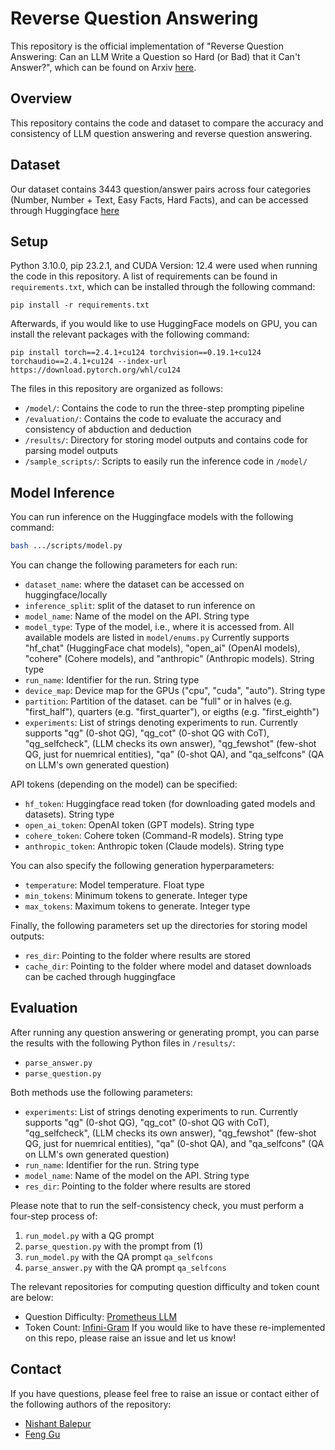 # Reverse Question Answering

This repository is the official implementation of "Reverse Question Answering: Can an LLM Write a Question so Hard (or Bad) that it Can't Answer?", which can be found on Arxiv [here](https://arxiv.org/abs/2410.15512).

## Overview

This repository contains the code and dataset to compare the accuracy and consistency of LLM question answering and reverse question answering.

## Dataset

Our dataset contains 3443 question/answer pairs across four categories (Number, Number + Text, Easy Facts, Hard Facts), and can be accessed through Huggingface [here](https://huggingface.co/datasets/nbalepur/QG-vs-QA) 

## Setup

Python 3.10.0, pip 23.2.1, and CUDA Version: 12.4 were used when running the code in this repository. A list of requirements can be found in `requirements.txt`, which can be installed through the following command:

```
pip install -r requirements.txt 
```

Afterwards, if you would like to use HuggingFace models on GPU, you can install the relevant packages with the following command:

```
pip install torch==2.4.1+cu124 torchvision==0.19.1+cu124 torchaudio==2.4.1+cu124 --index-url https://download.pytorch.org/whl/cu124
```

The files in this repository are organized as follows:
* `/model/`: Contains the code to run the three-step prompting pipeline
* `/evaluation/`: Contains the code to evaluate the accuracy and consistency of abduction and deduction
* `/results/`: Directory for storing model outputs and contains code for parsing model outputs
* `/sample_scripts/`: Scripts to easily run the inference code in `/model/`

## Model Inference

You can run inference on the Huggingface models with the following command: 
```bash
bash .../scripts/model.py
```
You can change the following parameters for each run:
* `dataset_name`: where the dataset can be accessed on huggingface/locally
* `inference_split`: split of the dataset to run inference on
* `model_name`: Name of the model on the API. String type
* `model_type`: Type of the model, i.e., where it is accessed from. All available models are listed in `model/enums.py` Currently supports "hf_chat" (HuggingFace chat models), "open_ai" (OpenAI models), "cohere" (Cohere models), and "anthropic" (Anthropic models). String type
* `run_name`: Identifier for the run. String type
*  `device_map`: Device map for the GPUs ("cpu", "cuda", "auto"). String type
*  `partition`: Partition of the dataset. can be "full" or in halves (e.g. "first_half"), quarters (e.g. "first_quarter"), or eigths (e.g. "first_eighth")
*  `experiments`: List of strings denoting experiments to run. Currently supports "qg" (0-shot QG), "qg_cot" (0-shot QG with CoT), "qg_selfcheck", (LLM checks its own answer), "qg_fewshot" (few-shot QG, just for nuemrical entities),  "qa" (0-shot QA), and "qa_selfcons" (QA on LLM's own generated question)

API tokens (depending on the model) can be specified:
* `hf_token`: Huggingface read token (for downloading gated models and datasets). String type
* `open_ai_token`: OpenAI token (GPT models). String type
* `cohere_token`: Cohere token (Command-R models). String type
* `anthropic_token`: Anthropic token (Claude models). String type

You can also specify the following generation hyperparameters:
* `temperature`: Model temperature. Float type
* `min_tokens`: Minimum tokens to generate. Integer type
* `max_tokens`: Maximum tokens to generate. Integer type

Finally, the following parameters set up the directories for storing model outputs:
* `res_dir`: Pointing to the folder where results are stored
* `cache_dir`: Pointing to the folder where model and dataset downloads can be cached through huggingface

## Evaluation

After running any question answering or generating prompt, you can parse the results with the following Python files in `/results/`:
* `parse_answer.py`
* `parse_question.py`

Both methods use the following parameters:
*  `experiments`: List of strings denoting experiments to run. Currently supports "qg" (0-shot QG), "qg_cot" (0-shot QG with CoT), "qg_selfcheck", (LLM checks its own answer), "qg_fewshot" (few-shot QG, just for nuemrical entities),  "qa" (0-shot QA), and "qa_selfcons" (QA on LLM's own generated question)
* `run_name`: Identifier for the run. String type
* `model_name`: Name of the model on the API. String type
* `res_dir`: Pointing to the folder where results are stored

Please note that to run the self-consistency check, you must perform a four-step process of:
1. `run_model.py` with a QG prompt
2. `parse_question.py` with the prompt from (1)
3. `run_model.py` with the QA prompt `qa_selfcons`
4. `parse_answer.py` with the QA prompt `qa_selfcons`

The relevant repositories for computing question difficulty and token count are below:
* Question Difficulty: [Prometheus LLM](https://github.com/prometheus-eval/prometheus-eval)
* Token Count: [Infini-Gram](https://huggingface.co/spaces/liujch1998/infini-gram)
If you would like to have these re-implemented on this repo, please raise an issue and let us know!

## Contact

If you have questions, please feel free to raise an issue or contact either of the following authors of the repository:
- [Nishant Balepur](mailto:nbalepur@umd.edu)
- [Feng Gu](mailto:fgu1@umd.edu)


